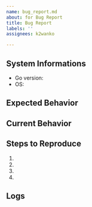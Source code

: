 ```yaml
---
name: bug_report.md
about: for Bug Report
title: Bug Report
labels: ''
assignees: k2wanko

---
```


<!--
## Do this before creating an issue

- Check our [developer documentation](https://developers.line.me/en/docs/) and [FAQ](https://developers.line.me/en/faq/messaging-api/) page for more information on LINE bots and the Messaging API

## When creating an issue

- Provide detailed information about the issue you had with the SDK as below
- Provide logs if possible
-->

## System Informations

* Go version:
* OS:

## Expected Behavior
<!-- Tell us what should happen -->

## Current Behavior
<!-- Tell us what happens instead of the expected behavior -->

## Steps to Reproduce
<!-- Provide a link to a live example, or an unambigeous set of steps to -->
1.
1.
1.
1.

## Logs
<!-- Provide logs if possible -->

